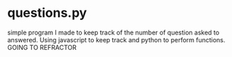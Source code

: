 # questions.py
simple program I made to keep track of the number of question asked to answered. Using javascript to keep track and python to perform functions.
GOING TO REFRACTOR
